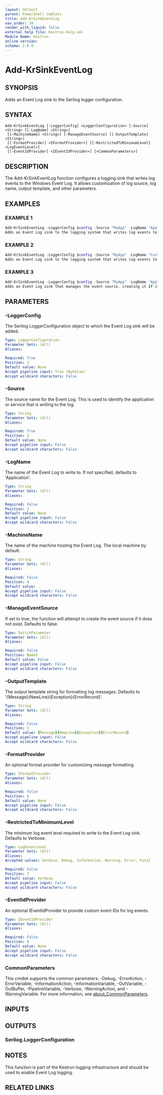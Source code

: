 ```yaml
---
layout: default
parent: PowerShell Cmdlets
title: Add-KrSinkEventLog
nav_order: 39
render_with_liquid: false
external help file: Kestrun-help.xml
Module Name: Kestrun
online version:
schema: 2.0.0
---
```


# Add-KrSinkEventLog

## SYNOPSIS
Adds an Event Log sink to the Serilog logger configuration.

## SYNTAX

```
Add-KrSinkEventLog [-LoggerConfig] <LoggerConfiguration> [-Source] <String> [[-LogName] <String>]
 [[-MachineName] <String>] [-ManageEventSource] [[-OutputTemplate] <String>]
 [[-FormatProvider] <IFormatProvider>] [[-RestrictedToMinimumLevel] <LogEventLevel>]
 [[-EventIdProvider] <IEventIdProvider>] [<CommonParameters>]
```

## DESCRIPTION
The Add-KrSinkEventLog function configures a logging sink that writes log events to the Windows Event Log.
It allows customization of log source, log name, output template, and other parameters.

## EXAMPLES

### EXAMPLE 1
```powershell
Add-KrSinkEventLog -LoggerConfig $config -Source "MyApp" -LogName "Application"
Adds an Event Log sink to the logging system that writes log events to the 'Application' log with the source 'MyApp'.
```

### EXAMPLE 2
```powershell
Add-KrSinkEventLog -LoggerConfig $config -Source "MyApp" -LogName "CustomLog"
Adds an Event Log sink to the logging system that writes log events to the 'CustomLog' log with the source 'MyApp'.
```

### EXAMPLE 3
```powershell
Add-KrSinkEventLog -LoggerConfig $config -Source "MyApp" -LogName "Application" -ManageEventSource $true
Adds an Event Log sink that manages the event source, creating it if it does not exist.
```

## PARAMETERS

### -LoggerConfig
The Serilog LoggerConfiguration object to which the Event Log sink will be added.

```yaml
Type: LoggerConfiguration
Parameter Sets: (All)
Aliases:

Required: True
Position: 1
Default value: None
Accept pipeline input: True (ByValue)
Accept wildcard characters: False
```

### -Source
The source name for the Event Log.
This is used to identify the application or service that is writing to the log.

```yaml
Type: String
Parameter Sets: (All)
Aliases:

Required: True
Position: 2
Default value: None
Accept pipeline input: False
Accept wildcard characters: False
```

### -LogName
The name of the Event Log to write to.
If not specified, defaults to 'Application'.

```yaml
Type: String
Parameter Sets: (All)
Aliases:

Required: False
Position: 3
Default value: None
Accept pipeline input: False
Accept wildcard characters: False
```

### -MachineName
The name of the machine hosting the Event Log.
The local machine by default.

```yaml
Type: String
Parameter Sets: (All)
Aliases:

Required: False
Position: 4
Default value: .
Accept pipeline input: False
Accept wildcard characters: False
```

### -ManageEventSource
If set to true, the function will attempt to create the event source if it does not exist.
Defaults to false.

```yaml
Type: SwitchParameter
Parameter Sets: (All)
Aliases:

Required: False
Position: Named
Default value: False
Accept pipeline input: False
Accept wildcard characters: False
```

### -OutputTemplate
The output template string for formatting log messages.
Defaults to '{Message}{NewLine}{Exception}{ErrorRecord}'.

```yaml
Type: String
Parameter Sets: (All)
Aliases:

Required: False
Position: 5
Default value: {Message}{NewLine}{Exception}{ErrorRecord}
Accept pipeline input: False
Accept wildcard characters: False
```

### -FormatProvider
An optional format provider for customizing message formatting.

```yaml
Type: IFormatProvider
Parameter Sets: (All)
Aliases:

Required: False
Position: 6
Default value: None
Accept pipeline input: False
Accept wildcard characters: False
```

### -RestrictedToMinimumLevel
The minimum log event level required to write to the Event Log sink.
Defaults to Verbose.

```yaml
Type: LogEventLevel
Parameter Sets: (All)
Aliases:
Accepted values: Verbose, Debug, Information, Warning, Error, Fatal

Required: False
Position: 7
Default value: Verbose
Accept pipeline input: False
Accept wildcard characters: False
```

### -EventIdProvider
An optional IEventIdProvider to provide custom event IDs for log events.

```yaml
Type: IEventIdProvider
Parameter Sets: (All)
Aliases:

Required: False
Position: 8
Default value: None
Accept pipeline input: False
Accept wildcard characters: False
```

### CommonParameters
This cmdlet supports the common parameters: -Debug, -ErrorAction, -ErrorVariable, -InformationAction, -InformationVariable, -OutVariable, -OutBuffer, -PipelineVariable, -Verbose, -WarningAction, and -WarningVariable. For more information, see [about_CommonParameters](http://go.microsoft.com/fwlink/?LinkID=113216).

## INPUTS

## OUTPUTS

### Serilog.LoggerConfiguration
## NOTES
This function is part of the Kestrun logging infrastructure and should be used to enable Event Log logging.

## RELATED LINKS
